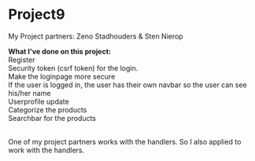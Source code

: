 # Project9
My Project partners: Zeno Stadhouders & Sten Nierop

<b>What I've done on this project:</b>
<br />
Register<br />
Security token (csrf token) for the login.<br />
Make the loginpage more secure<br />
If the user is logged in, the user has their own navbar so the user can see his/her name<br />
Userprofile update<br />
Categorize the products<br />
Searchbar for the products<br />
<br />

One of my project partners works with the handlers. So I also applied to work with the handlers.


